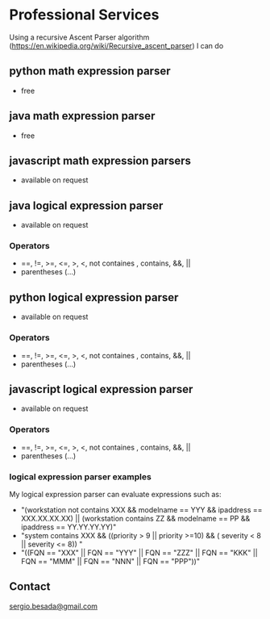 # Professional Services
Using a recursive Ascent Parser algorithm (https://en.wikipedia.org/wiki/Recursive_ascent_parser) I can do

## python math expression parser 
- free
## java math expression parser 
- free
## javascript math expression parsers 
- available on request
## java logical expression parser 
- available on request
### Operators 
 - ==, !=, >=, <=, >, <, not containes , contains, &&, ||
 - parentheses (...)
## python logical expression parser 
- available on request
### Operators 
 - ==, !=, >=, <=, >, <, not containes , contains, &&, ||
 - parentheses (...)
## javascript logical expression parser 
- available on request
### Operators 
 - ==, !=, >=, <=, >, <, not containes , contains, &&, ||
 - parentheses (...)

### logical expression parser examples

My logical expression parser can evaluate expressions such as:
 - "(workstation not contains XXX && modelname == YYY && ipaddress == XXX.XX.XX.XX) || (workstation contains ZZ && modelname == PP && ipaddress == YY.YY.YY.YY)"
 - "system contains XXX && ((priority > 9 || priority >=10) && ( severity < 8  || severity <= 8)) "
 - "((FQN == "XXX" || FQN == "YYY" || FQN == "ZZZ" || FQN == "KKK" || FQN == "MMM" || FQN == "NNN" || FQN == "PPP"))"
 
 ## Contact
 sergio.besada@gmail.com

